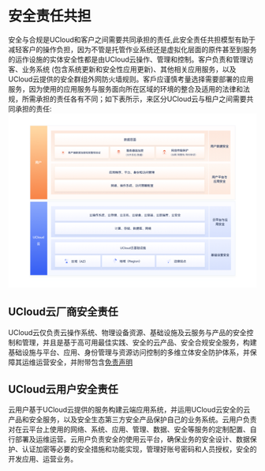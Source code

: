 # 安全责任共担

安全与合规是UCloud和客户之间需要共同承担的责任,此安全责任共担模型有助于减轻客户的操作负担，因为不管是托管作业系统还是虚拟化层面的原件甚至到服务的运作设施的实体安全性都是由UCloud云操作、管理和控制。客户负责和管理访客、业务系统 (包含系统更新和安全性应用更新)、其他相关应用服务，以及UCloud云提供的安全群组外网防火墙规则。客戶应谨慎考量选择需要部署的应用服务，因为使用的应用服务与服务面向所在区域的环境的整合及适用的法律和法规，所需承担的责任各有不同；如下表所示，来区分UCloud云与租户之间需要共同承担的责任:
![](/images/安全责任共担示意图.png)

## UCloud云厂商安全责任
UCloud云仅负责云操作系统、物理设备资源、基础设施及云服务与产品的安全控制和管理，并且是基于高可用最佳实践、安全的云产品、安全合规安全服务，构建基础设施与平台、应用、身份管理与资源访问控制的多维立体安全防护体系，并保障其运维运营安全，并附带包含[免责声明](https://docs.ucloud.cn/sla/uhost_sla)

## UCloud云用户安全责任
云用户基于UCloud云提供的服务构建云端应用系统，并运用UCloud云安全的云产品和安全服务，以及安全生态第三方安全产品保护自己的业务系统。云用户负责对在云平台上使用的网络、系统、应用、管理、数据、安全等服务的定制配置、自行部署及运维运营。云用户负责安全的使用云平台，确保业务的安全设计、数据保护、认证加密等必要的安全措施和功能实现，管理好账号密码和人员授权，安全的开发应用、运营业务。